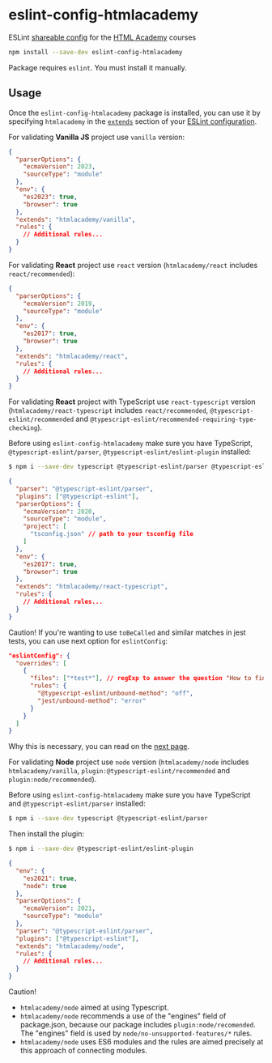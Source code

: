 # eslint-config-htmlacademy

ESLint [shareable config](http://eslint.org/docs/developer-guide/shareable-configs.html) for the [HTML Academy](http://htmlacademy.ru) courses


```bash
npm install --save-dev eslint-config-htmlacademy
```

Package requires `eslint`. You must install it manually.

## Usage

Once the `eslint-config-htmlacademy` package is installed, you can use it by specifying `htmlacademy` in the [`extends`](http://eslint.org/docs/user-guide/configuring#extending-configuration-files) section of your [ESLint configuration](http://eslint.org/docs/user-guide/configuring).

For validating **Vanilla JS** project use `vanilla` version:

```json
{
  "parserOptions": {
    "ecmaVersion": 2023,
    "sourceType": "module"
  },
  "env": {
    "es2023": true,
    "browser": true
  },
  "extends": "htmlacademy/vanilla",
  "rules": {
    // Additional rules...
  }
}
```

For validating **React** project use `react` version (`htmlacademy/react` includes `react/recommended`):

```json
{
  "parserOptions": {
    "ecmaVersion": 2019,
    "sourceType": "module"
  },
  "env": {
    "es2017": true,
    "browser": true
  },
  "extends": "htmlacademy/react",
  "rules": {
    // Additional rules...
  }
}
```

For validating **React** project with TypeScript use `react-typescript` version (`htmlacademy/react-typescript` includes `react/recommended`, `@typescript-eslint/recommended` and `@typescript-eslint/recommended-requiring-type-checking`).

Before using `eslint-config-htmlacademy` make sure you have TypeScript, `@typescript-eslint/parser`, `@typescript-eslint/eslint-plugin` installed:

```bash
$ npm i --save-dev typescript @typescript-eslint/parser @typescript-eslint/eslint-plugin
```

```json
{
  "parser": "@typescript-eslint/parser",
  "plugins": ["@typescript-eslint"],
  "parserOptions": {
    "ecmaVersion": 2020,
    "sourceType": "module",
    "project": [
      "tsconfig.json" // path to your tsconfig file
    ]
  },
  "env": {
    "es2017": true,
    "browser": true
  },
  "extends": "htmlacademy/react-typescript",
  "rules": {
    // Additional rules...
  }
}
```


Caution! If you're wanting to use `toBeCalled` and similar matches in jest tests, you can use next option for `eslintConfig`:

```json
"eslintConfig": {
  "overrides": [
    {
      "files": ["*test*"], // regExp to answer the question "How to find your tests?"
      "rules": {
        "@typescript-eslint/unbound-method": "off",
        "jest/unbound-method": "error"
      }
    }
  ]
}
```

Why this is necessary, you can read on the [next page](https://github.com/jest-community/eslint-plugin-jest/blob/main/docs/rules/unbound-method.md).

For validating **Node** project use `node` version (`htmlacademy/node` includes `htmlacademy/vanilla`, `plugin:@typescript-eslint/recommended` and `plugin:node/recommended`).

Before using `eslint-config-htmlacademy` make sure you have TypeScript and `@typescript-eslint/parser` installed:

```bash
$ npm i --save-dev typescript @typescript-eslint/parser
```

Then install the plugin:

```bash
$ npm i --save-dev @typescript-eslint/eslint-plugin
```

```json
{
  "env": {
    "es2021": true,
    "node": true
  },
  "parserOptions": {
    "ecmaVersion": 2021,
    "sourceType": "module"
  },
  "parser": "@typescript-eslint/parser",
  "plugins": ["@typescript-eslint"],
  "extends": "htmlacademy/node",
  "rules": {
    // Additional rules...
  }
}
```

Caution!
- `htmlacademy/node` aimed at using Typescript.
- `htmlacademy/node` recommends a use of the "engines" field of package.json, because our package includes `plugin:node/recomended`. The "engines" field is used by `node/no-unsupported-features/*` rules.
- `htmlacademy/node` uses ES6 modules and the rules are aimed precisely at this approach of connecting modules.
